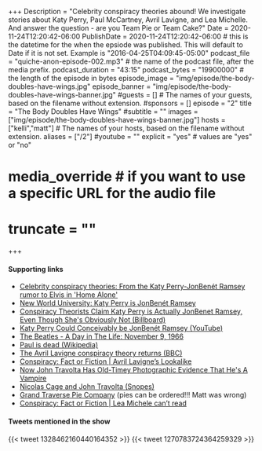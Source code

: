 +++
Description = "Celebrity conspiracy theories abound! We investigate stories about Katy Perry, Paul McCartney, Avril Lavigne, and Lea Michelle. And answer the question - are you Team Pie or Team Cake?"
Date = 2020-11-24T12:20:42-06:00
PublishDate = 2020-11-24T12:20:42-06:00 # this is the datetime for the when the epsiode was published. This will default to Date if it is not set. Example is "2016-04-25T04:09:45-05:00"
podcast_file = "quiche-anon-episode-002.mp3" # the name of the podcast file, after the media prefix.
podcast_duration = "43:15"
podcast_bytes = "19900000" # the length of the episode in bytes
episode_image = "img/episode/the-body-doubles-have-wings.jpg"
episode_banner = "img/episode/the-body-doubles-have-wings-banner.jpg"
#guests = [] # The names of your guests, based on the filename without extension.
#sponsors = []
episode = "2"
title = "The Body Doubles Have Wings"
#subtitle = ""
images = ["img/episode/the-body-doubles-have-wings-banner.jpg"]
hosts = ["kelli","matt"] # The names of your hosts, based on the filename without extension.
aliases = ["/2"]
#youtube = ""
explicit = "yes" # values are "yes" or "no"
# media_override # if you want to use a specific URL for the audio file
# truncate = ""
+++
#### Supporting links

- [Celebrity conspiracy theories: From the Katy Perry-JonBenét Ramsey rumor to Elvis in 'Home Alone'](https://www.newsday.com/entertainment/celebrities/celebrity-conspiracy-theories-from-the-katy-perry-jonben%C3%A9t-ramsey-rumor-to-elvis-in-home-alone-1.13966803)
- [New World University: Katy Perry is JonBenét Ramsey](https://nyulocal.com/new-world-university-katy-perry-is-jonben%C3%A9t-ramsey-764addd94b36)
- [Conspiracy Theorists Claim Katy Perry is Actually JonBenet Ramsey, Even Though She's Obviously Not (Billboard)](https://www.billboard.com/articles/columns/pop/6890483/katy-perry-actually-jonbenet-ramsey-conspiracy-theorists-videos)
- [Katy Perry Could Conceivably be JonBenét Ramsey (YouTube)](https://www.youtube.com/watch?v=SMyYwOeUdA8)
- [The Beatles - A Day in The Life: November 9, 1966](http://www.beatlesradio.com/the-beatles-50-years-ago-today-november-9-1966)
- [Paul is dead (Wikipedia)](https://en.wikipedia.org/wiki/Paul_is_dead)
- [The Avril Lavigne conspiracy theory returns (BBC)](https://www.bbc.com/news/blogs-trending-39921209)
- [Conspiracy: Fact or Fiction | Avril Lavigne’s Lookalike](https://www.breezejmu.org/opinion/conspiracy-fact-or-fiction-avril-lavigne-s-lookalike/article_0a2aa1e0-37e9-11ea-ab07-b7d6a1892fe6.html)
- [Now John Travolta Has Old-Timey Photographic Evidence That He's A Vampire](https://www.cinemablend.com/new/Now-John-Travolta-Has-Timey-Photographic-Evidence-He-Vampire-27037.html)
- [Nicolas Cage and John Travolta (Snopes)](https://www.snopes.com/fact-check/blood-relatives/)
- [Grand Traverse Pie Company](https://gtpie.com/) (pies can be ordered!!! Matt was wrong)
- [Conspiracy: Fact or Fiction | Lea Michele can’t read](https://www.breezejmu.org/opinion/conspiracy-fact-or-fiction-lea-michele-can-t-read/article_47fed7ce-f366-11e9-bc1f-0707ef6ef7eb.html)


#### Tweets mentioned in the show

{{< tweet 1328462160440164352 >}}
{{< tweet 1270783724364259329 >}}
